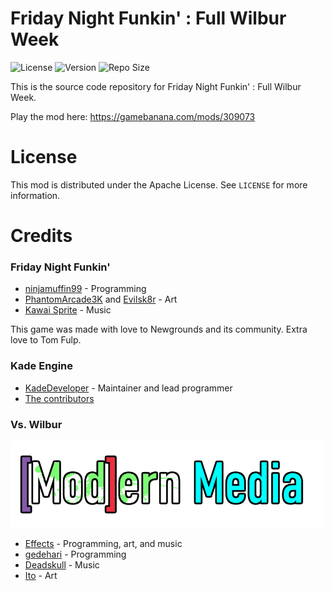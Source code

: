 # Friday Night Funkin' : Full Wilbur Week

![License](https://img.shields.io/github/license/EffectsTM/Vs-Wilbur-Master?style=flat-square) ![Version](https://img.shields.io/github/v/release/EffectsTM/Vs-Wilbur-Master?style=flat-square) ![Repo Size](https://img.shields.io/github/repo-size/EffectsTM/Vs-Wilbur-Master?style=flat-square)

This is the source code repository for Friday Night Funkin' : Full Wilbur Week.

Play the mod here: https://gamebanana.com/mods/309073

# License

This mod is distributed under the Apache License. See `LICENSE` for more information.

# Credits

### Friday Night Funkin'

- [ninjamuffin99](https://twitter.com/ninja_muffin99) - Programming
- [PhantomArcade3K](https://twitter.com/phantomarcade3k) and [Evilsk8r](https://twitter.com/evilsk8r) - Art
- [Kawai Sprite](https://twitter.com/kawaisprite) - Music

This game was made with love to Newgrounds and its community. Extra love to Tom Fulp.

### Kade Engine

- [KadeDeveloper](https://twitter.com/KadeDeveloper) - Maintainer and lead programmer
- [The contributors](https://github.com/KadeDev/Kade-Engine/graphs/contributors)

### Vs. Wilbur

![Modern Media](img/modern_media.png)

- [Effects](https://www.youtube.com/channel/UCRwExVyoZ3Nw5sBzAlRJ6fw) - Programming, art, and music
- [gedehari](https://twitter.com/gedehari) - Programming
- [Deadskull](http://linktr.ee/DeadskullDubs) - Music
- [Ito](https://twitter.com/ItoSaihara_?s=09) - Art
